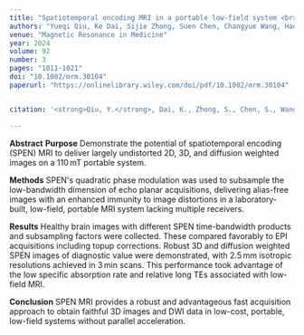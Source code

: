 ```yaml
---
title: "Spatiotemporal encoding MRI in a portable low-field system <br> <span style='color:#d11818f7'>(Finalist for the 2025 Young Investigator Award)</span>"
authors: "Yueqi Qiu, Ke Dai, Sijie Zhong, Suen Chen, Changyue Wang, Hao Chen, Lucio Frydman, Zhiyong Zhang"
venue: "Magnetic Resonance in Medicine"
year: 2024
volume: 92
number: 3
pages: "1011-1021"
doi: "10.1002/mrm.30104"
paperurl: "https://onlinelibrary.wiley.com/doi/pdf/10.1002/mrm.30104"


citation: '<strong>Qiu, Y.</strong>, Dai, K., Zhong, S., Chen, S., Wang, C., Chen, H., Frydman, L., & Zhang, Z. (2024). &quot;Spatiotemporal encoding MRI in a portable low-field system.&quot; <i>Magnetic Resonance in Medicine</i>. 92(3), 1011-1021. doi: <a href="https://doi.org/10.1002/mrm.30104"><span style="color:#2f7f93; text-decoration: underline;">10.1002/mrm.30104</span></a>'

---
```


**Abstract**
**Purpose**
Demonstrate the potential of spatiotemporal encoding (SPEN) MRI to deliver largely undistorted 2D, 3D, and diffusion weighted images on a 110 mT portable system.

**Methods**
SPEN's quadratic phase modulation was used to subsample the low-bandwidth dimension of echo planar acquisitions, delivering alias-free images with an enhanced immunity to image distortions in a laboratory-built, low-field, portable MRI system lacking multiple receivers.

**Results**
Healthy brain images with different SPEN time-bandwidth products and subsampling factors were collected. These compared favorably to EPI acquisitions including topup corrections. Robust 3D and diffusion weighted SPEN images of diagnostic value were demonstrated, with 2.5 mm isotropic resolutions achieved in 3 min scans. This performance took advantage of the low specific absorption rate and relative long TEs associated with low-field MRI.

**Conclusion**
SPEN MRI provides a robust and advantageous fast acquisition approach to obtain faithful 3D images and DWI data in low-cost, portable, low-field systems without parallel acceleration.